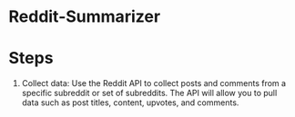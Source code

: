 # Reddit-Summarizer
# Steps
1. Collect data: Use the Reddit API to collect posts and comments from a specific subreddit or set of subreddits. The API will allow you to pull data such as post titles, content, upvotes, and comments.
